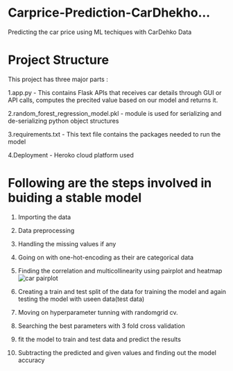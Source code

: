 # Carprice-Prediction-CarDhekho...
Predicting the car price using ML techiques with CarDehko Data
# Project Structure

This project has three major parts :

1.app.py - This contains Flask APIs that receives car details through GUI or API calls, computes the precited value based on our model and returns it.

2.random_forest_regression_model.pkl - module is used for serializing and de-serializing python object structures 

3.requirements.txt - This text file contains the packages needed to run the model 

4.Deployment - Heroko cloud platform used 
    
 # Following are the steps involved in buiding a stable model 
  
  1. Importing the data
  
  2. Data preprocessing 
  
  3. Handling the missing values if any 
  
  4. Going on with one-hot-encoding as their are categorical data 
  
  5. Finding the correlation and multicollinearity using pairplot and heatmap
      ![car pairplot](https://user-images.githubusercontent.com/70466481/91656915-4c2cdc80-eada-11ea-91c6-df8764608a94.png)

      
  6. Creating a train and test split of the data for training the model and again testing the model with useen data(test data)
  
  7. Moving on hyperparameter tunning with randomgrid cv.
  
  8. Searching the best parameters with 3 fold cross validation
  
  9. fit the model to train and test data and predict the results 
  
  10. Subtracting the predicted and given values and finding out the model accuracy 
  
